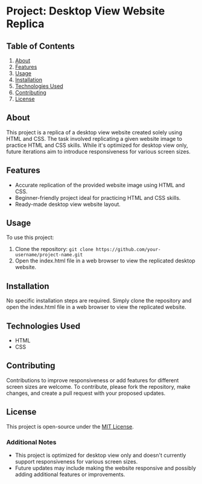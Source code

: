 # Project: Desktop View Website Replica

## Table of Contents

1. [About](#about)
2. [Features](#features)
3. [Usage](#usage)
4. [Installation](#installation)
5. [Technologies Used](#technologies-used)
6. [Contributing](#contributing)
7. [License](#license)

## About

This project is a replica of a desktop view website created solely using HTML and CSS. The task involved replicating a given website image to practice HTML and CSS skills. While it's optimized for desktop view only, future iterations aim to introduce responsiveness for various screen sizes.

## Features

- Accurate replication of the provided website image using HTML and CSS.
- Beginner-friendly project ideal for practicing HTML and CSS skills.
- Ready-made desktop view website layout.

## Usage

To use this project:

1. Clone the repository: `git clone https://github.com/your-username/project-name.git`
2. Open the index.html file in a web browser to view the replicated desktop website.

## Installation

No specific installation steps are required. Simply clone the repository and open the index.html file in a web browser to view the replicated website.

## Technologies Used

- HTML
- CSS

## Contributing

Contributions to improve responsiveness or add features for different screen sizes are welcome. To contribute, please fork the repository, make changes, and create a pull request with your proposed updates.

## License

This project is open-source under the [MIT License](LICENSE).

### Additional Notes

- This project is optimized for desktop view only and doesn't currently support responsiveness for various screen sizes.
- Future updates may include making the website responsive and possibly adding additional features or improvements.
